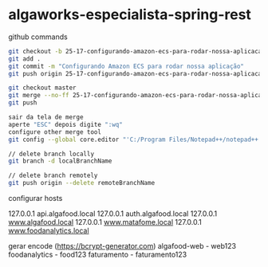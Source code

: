 # algaworks-especialista-spring-rest

github commands

```bash
git checkout -b 25-17-configurando-amazon-ecs-para-rodar-nossa-aplicacao
git add .
git commit -m "Configurando Amazon ECS para rodar nossa aplicação"
git push origin 25-17-configurando-amazon-ecs-para-rodar-nossa-aplicacao

git checkout master
git merge --no-ff 25-17-configurando-amazon-ecs-para-rodar-nossa-aplicacao
git push

sair da tela de merge
aperte "ESC" depois digite ":wq"
configure other merge tool
git config --global core.editor "'C:/Program Files/Notepad++/notepad++.exe' -multiInst -notabbar -nosession -noPlugin"

// delete branch locally
git branch -d localBranchName

// delete branch remotely
git push origin --delete remoteBranchName
```

configurar hosts

127.0.0.1       api.algafood.local
127.0.0.1       auth.algafood.local
127.0.0.1       www.algafood.local
127.0.0.1       www.matafome.local
127.0.0.1       www.foodanalytics.local

gerar encode (https://bcrypt-generator.com)
algafood-web - web123
foodanalytics - food123
faturamento - faturamento123